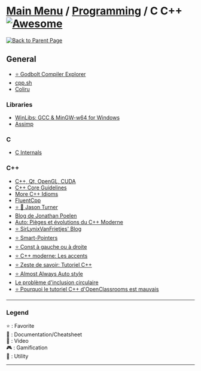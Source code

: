 # [Main Menu](../../README.md) / [Programming](../README.md) / C C++ [![Awesome](https://awesome.re/badge-flat.svg)](https://awesome.re)

[![Back to Parent Page](https://img.shields.io/badge/-Back_to_Parent_Page-blue?style=for-the-badge)](../README.md)

## General
- [:star: Godbolt Compiler Explorer](https://godbolt.org/z/37PJWK)
- [cpp.sh](http://cpp.sh)
- [Coliru](http://coliru.stacked-crooked.com/)

### Libraries
- [WinLibs: GCC & MinGW-w64 for Windows](http://winlibs.com/)
- [Assimp](https://www.assimp.org/)

### C
- [C Internals](http://www.avabodh.com/cin/cin.html)

### C++
- [C++, Qt, OpenGL, CUDA](http://guillaume.belz.free.fr/)
- [C++ Core Guidelines](https://isocpp.github.io/CppCoreGuidelines/CppCoreGuidelines)
- [More C++ Idioms](https://en.wikibooks.org/wiki/More_C%2B%2B_Idioms)
- [FluentCpp](https://www.fluentcpp.com/)
- [:star: :movie_camera: Jason Turner](https://www.youtube.com/user/lefticus1)
- [Blog de Jonathan Poelen](https://jonathanpoelen.github.io/)
- [Auto: Pièges et évolutions du C++ Moderne](https://blog.invivoo.com/auto-pieges-et-evolutions-du-c-moderne/)
- [:star: SirLynixVanFrietjes' Blog](https://sirlynixvanfrietjes.be/)
- [:star: Smart-Pointers](https://sirlynixvanfrietjes.be/2018/05/23/c-moderne-la-gestion-de-la-memoire/)
- [:star: Const à gauche ou à droite](https://sirlynixvanfrietjes.be/2018/06/02/pinaillage-c-le-const-a-gauche-ou-a-droite/)
- [:star: C++ moderne: Les accents](https://sirlynixvanfrietjes.be/2020/01/14/cpp-moderne-les-accents/)
- [:star: Zeste de savoir: Tutoriel C++](https://zestedesavoir.com/tutoriels/822/la-programmation-en-c-moderne/)
- [:star: Almost Always Auto style](http://cginternals.github.io/guidelines/articles/almost-always-auto/)
- [Le problème d'inclusion circulaire](https://winjerome.developpez.com/langage-cplusplus/faq-erreurs-courantes/?id=inclusion-circulaire-forward-declaration)
- [:star: Pourquoi le tutoriel C++ d'OpenClassrooms est mauvais](https://informaticienzero.github.io/c++-avec-openclassrooms-ou-comment-perdre-son-temps/)

---

### Legend
:star: : Favorite\
:book: : Documentation/Cheatsheet\
:movie_camera: : Video\
:video_game: : Gamification\
:wrench: : Utility

---
